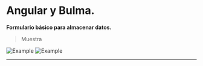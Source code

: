 # Angular y Bulma.

**Formulario básico para almacenar datos.**

>Muestra

![Example](https://github.com/MariaDelCarmenHernandezDiaz/Angular-and-Bulma/blob/master/1.jpg "SQLite")
![Example](https://github.com/MariaDelCarmenHernandezDiaz/Angular-and-Bulma/blob/master/2.jpg "SQLite")

***
